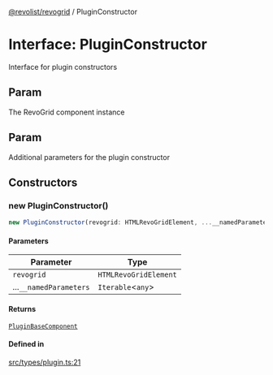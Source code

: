 [@revolist/revogrid](README.md) / PluginConstructor

# Interface: PluginConstructor

Interface for plugin constructors

## Param

The RevoGrid component instance

## Param

Additional parameters for the plugin constructor

## Constructors

### new PluginConstructor()

```ts
new PluginConstructor(revogrid: HTMLRevoGridElement, ...__namedParameters: Iterable<any>): PluginBaseComponent
```

#### Parameters

| Parameter | Type |
| ------ | ------ |
| `revogrid` | `HTMLRevoGridElement` |
| ...`__namedParameters` | `Iterable`\<`any`\> |

#### Returns

[`PluginBaseComponent`](Interface.PluginBaseComponent.md)

#### Defined in

[src/types/plugin.ts:21](https://github.com/revolist/revogrid/blob/60f69439a769536c61ed98c75e87e11124ee6c9c/src/types/plugin.ts#L21)
